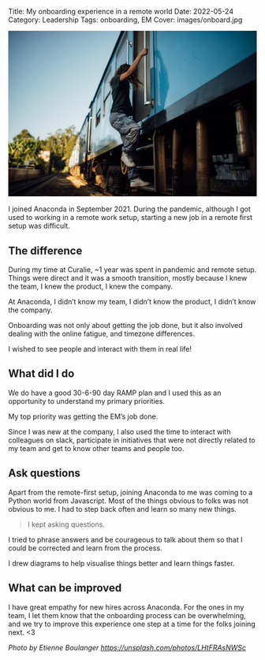 Title: My onboarding experience in a remote world
Date: 2022-05-24
Category: Leadership
Tags: onboarding, EM
Cover: images/onboard.jpg

![Cover image](images/onboard.jpg)

I joined Anaconda in September 2021. During the pandemic, although I got used to working in a remote work setup, starting a new job in a remote first setup was difficult.

## The difference

During my time at Curalie, ~1 year was spent in pandemic and remote setup. Things were direct and it was a smooth transition, mostly because I knew the team, I knew the product, I knew the company.

At Anaconda, I didn’t know my team, I didn’t know the product, I didn’t know the company.

Onboarding was not only about getting the job done, but it also involved dealing with the online fatigue, and timezone differences.

I wished to see people and interact with them in real life!

## What did I do

We do have a good 30-6-90 day RAMP plan and I used this as an opportunity to understand my primary priorities.

My top priority was getting the EM’s job done.

Since I was new at the company, I also used the time to interact with colleagues on slack, participate in initiatives that were not directly related to my team and get to know other teams and people too.

## Ask questions

Apart from the remote-first setup, joining Anaconda to me was coming to a Python world from Javascript. Most of the things obvious to folks was not obvious to me. I had to step back often and learn so many new things.

> I kept asking questions.

I tried to phrase answers and be courageous to talk about them so that I could be corrected and learn from the process.

I drew diagrams to help visualise things better and learn things faster.

## What can be improved

I have great empathy for new hires across Anaconda. For the ones in my team, I let them know that the onboarding process can be overwhelming, and we try to improve this experience one step at a time for the folks joining next. <3

_Photo by Etienne Boulanger https://unsplash.com/photos/LHtFRAsNWSc_


